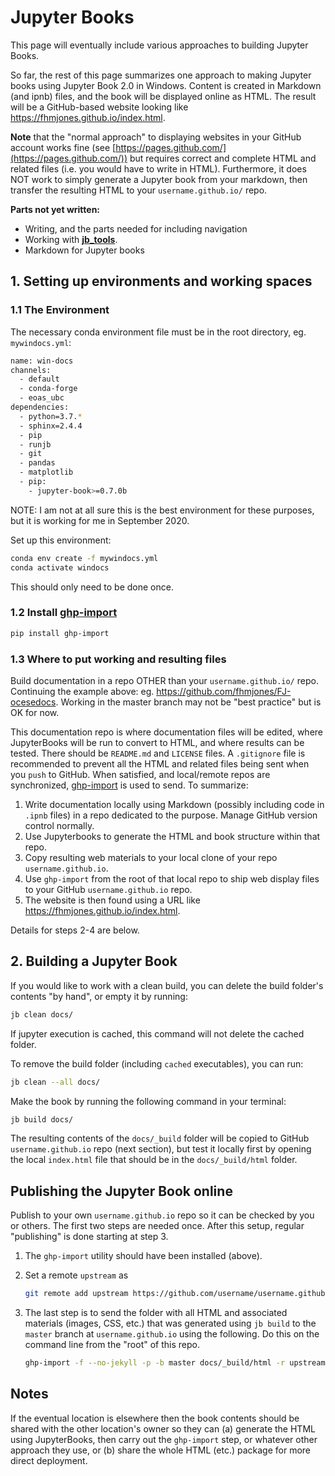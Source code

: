 # Jupyter Books

This page will eventually include various approaches to building Jupyter Books.

So far, the rest of this page summarizes one approach to making Jupyter books using Jupyter Book 2.0 in Windows. Content is created in Markdown (and ipnb) files, and the book will be displayed online as HTML. The result will be a GitHub-based website looking like https://fhmjones.github.io/index.html. 

**Note** that the "normal approach" to displaying websites in your GitHub account works fine (see [https://pages.github.com/](https://pages.github.com/)) but requires correct and complete HTML and related files (i.e. you would have to write in HTML). Furthermore, it does NOT work to simply generate a Jupyter book from your markdown, then transfer the resulting HTML to your `username.github.io/` repo.

**Parts not yet written:**

- Writing, and the parts needed for including navigation
- Working with **[jb_tools](https://github.com/eoas-ubc/jb_tools/blob/master/tools_demo/Readme_conda.md)**.
- Markdown for Jupyter books


## 1. Setting up environments and working spaces

### 1.1 The Environment

The necessary conda environment file must be in the root directory, eg. `mywindocs.yml`:

```bash
name: win-docs
channels:
  - default
  - conda-forge
  - eoas_ubc
dependencies:
  - python=3.7.*
  - sphinx=2.4.4
  - pip
  - runjb
  - git
  - pandas
  - matplotlib
  - pip:
    - jupyter-book>=0.7.0b
```

NOTE: I am not at all sure this is the best environment for these purposes, but it is working for me in September 2020.

Set up this environment:

```bash
conda env create -f mywindocs.yml
conda activate windocs
```

This should only need to be done once.

### 1.2 Install [ghp-import](https://pypi.org/project/ghp-import/)

```bash
pip install ghp-import
```

### 1.3 Where to put working and resulting files

Build documentation in a repo OTHER than your `username.github.io/` repo. Continuing the example above: eg. https://github.com/fhmjones/FJ-ocesedocs. Working in the master branch may not be "best practice" but is OK for now.

This documentation repo is where documentation files will be edited, where JupyterBooks will be run to convert to HTML, and where results can be tested. There should be `README.md` and `LICENSE` files. A `.gitignore` file is recommended to prevent all the HTML and related files being sent when you `push` to GitHub. When satisfied, and local/remote repos are synchronized, [ghp-import](https://pypi.org/project/ghp-import/) is used to send. To summarize:

1. Write documentation locally using Markdown (possibly including code in `.ipnb` files) in a repo dedicated to the purpose. Manage GitHub version control normally.
1. Use Jupyterbooks to generate the HTML and book structure within that repo.
1. Copy resulting web materials to your local clone of your repo `username.github.io`.
1. Use `ghp-import` from the root of that local repo to ship web display files to your GitHub `username.github.io` repo.
1. The website is then found using a URL like https://fhmjones.github.io/index.html.

Details for steps 2-4 are below. 

## 2. Building a Jupyter Book

If you would like to work with a clean build, you can delete the build folder's contents "by hand", or empty it by running:

```bash
jb clean docs/
```

If jupyter execution is cached, this command will not delete the cached folder.

To remove the build folder (including `cached` executables), you can run:

```bash
jb clean --all docs/
```

Make the book by running the following command in your terminal:

```bash
jb build docs/
```

The  resulting contents of the `docs/_build` folder will be copied to GitHub `username.github.io` repo (next section), but test it locally first by opening the local `index.html` file that should be in the `docs/_build/html` folder.

## Publishing the Jupyter Book online

Publish to your own `username.github.io` repo so it can be checked by you or others. The first two steps are needed once. After this setup, regular "publishing" is done starting at step 3.

1. The `ghp-import` utility should have been installed (above).
2. Set a remote `upstream` as

   ```bash
   git remote add upstream https://github.com/username/username.github.io
   ```

3. The last step is to send the folder with all HTML and associated materials (images, CSS, etc.) that was generated using `jb build` to the `master` branch at `username.github.io` using the following. Do this on the command line from the "root" of this repo.

   ```bash
   ghp-import -f --no-jekyll -p -b master docs/_build/html -r upstream
   ```

## Notes

If the eventual location is elsewhere then the book contents should be shared with the other location's owner so they can (a) generate the HTML using JupyterBooks, then carry out the `ghp-import` step, or whatever other approach they use, or (b) share the whole HTML (etc.) package for more direct deployment.
